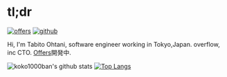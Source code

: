# tl;dr

[![offers](https://img.shields.io/static/v1?label=Offers&message=@TabitoOhtani&color=0FACFB)](https://offers.jp/a/users/c9aa62d59b361bab1c5de92765496682e34501822a981d3dcf63ffb7e0535690)
[![github](https://img.shields.io/github/followers/koko1000ban?label=Follow%20%40koko1000ban)](https://github.com/koko1000ban)

Hi, I'm Tabito Ohtani, software engineer working in Tokyo,Japan.
overflow, inc CTO. [Offers](https://offers.jp/a/2c5070684d1d9cb89ddf227d7b9884c6323263711afffecbab0af62a77203329)開発中.

![koko1000ban's github stats](https://github-readme-stats.vercel.app/api?username=koko1000ban&count_private=true&show_icons=true&theme=monokai)
[![Top Langs](https://github-readme-stats.vercel.app/api/top-langs/?username=koko1000ban&layout=compact)](https://github.com/anuraghazra/github-readme-stats)
